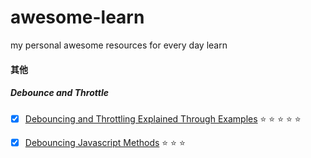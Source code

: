 # awesome-learn
my personal awesome resources for every day learn


#### 其他

##### Debounce and Throttle

- [x] [Debouncing and Throttling Explained Through Examples](https://css-tricks.com/debouncing-throttling-explained-examples/) :star: :star: :star: :star: :star:
- [x] [Debouncing Javascript Methods](http://unscriptable.com/2009/03/20/debouncing-javascript-methods/) :star: :star: :star:

